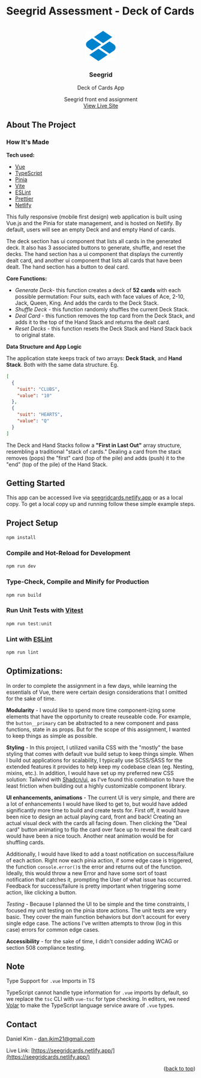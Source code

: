 # Seegrid Assessment - Deck of Cards

<div id="top"></div>

<!-- PROJECT LOGO -->
<br />
<div align="center">
  <a href="">
    <img src="./public/seegrid-icon.svg" alt="Seegrid Logo" width="80" height="80">
  </a>

<h3 align="center">Seegrid</h3>
<p align="center">Deck of Cards App</p>

  <p align="center">
    Seegrid front end assignment
    <br />
    <a href="https://seegridcards.netlify.app/">View Live Site</a>
  </p>
</div>

<!-- ABOUT THE PROJECT -->

## About The Project

<!-- <p align="center">
  <img src="" width="75%" alt="assignment screenshot"/>
</p> -->

### How It's Made

**Tech used:**

- [Vue](https://vuejs.org/)
- [TypeScript](https://www.typescriptlang.org/)
- [Pinia](https://pinia.vuejs.org/)
- [Vite](https://vitejs.dev/)
- [ESLint](https://eslint.org/)
- [Prettier](https://prettier.io/)
- [Netlify](https://www.netlify.com/)

This fully responsive (mobile first design) web application is built using Vue.js and the Pinia for state management, and is hosted on Netlify. By default, users will see an empty Deck and and empty Hand of cards.

The deck section has ui component that lists all cards in the generated deck. It also has 3 associated buttons to generate, shuffle, and reset the decks. The hand section has a ui component that displays the currently dealt card, and another ui component that lists all cards that have been dealt. The hand section has a button to deal card.

**Core Functions:**

- _Generate Deck_- this function creates a deck of **52 cards** with each possible permutation: Four suits, each with face values of Ace, 2-10, Jack, Queen, King. And adds the cards to the Deck Stack.
- _Shuffle Deck_ - this function randomly shuffles the current Deck Stack.
- _Deal Card_ - this function removes the top card from the Deck Stack, and adds it to the top of the Hand Stack and returns the dealt card.
- _Reset Decks_ - this function resets the Deck Stack and Hand Stack back to original state.

**Data Structure and App Logic**

The application state keeps track of two arrays: **Deck Stack**, and **Hand Stack**. Both with the same data structure. Eg.

```json
[
  {
    "suit": "CLUBS",
    "value": "10"
  },
  {
    "suit": "HEARTS",
    "value": "Q"
  }
]
```

The Deck and Hand Stacks follow a **"First in Last Out"** array structure, resembling a traditional "stack of cards." Dealing a card from the stack removes (pops) the "first" card (top of the pile) and adds (push) it to the "end" (top of the pile) of the Hand Stack.

<!-- GETTING STARTED -->

## Getting Started

This app can be accessed live via [seegridcards.netlify.app](https://seegridcards.netlify.app/) or as a local copy. To get a local copy up and running follow these simple example steps.

## Project Setup

```sh
npm install
```

### Compile and Hot-Reload for Development

```sh
npm run dev
```

### Type-Check, Compile and Minify for Production

```sh
npm run build
```

### Run Unit Tests with [Vitest](https://vitest.dev/)

```sh
npm run test:unit
```

### Lint with [ESLint](https://eslint.org/)

```sh
npm run lint
```

## Optimizations:

In order to complete the assignment in a few days, while learning the essentials of Vue, there were certain design considerations that I omitted for the sake of time.

**Modularity** - I would like to spend more time component-izing some elements that have the opportunity to create reuseable code. For example, the `button__primary` can be abstracted to a new component and pass functions, state in as props. But for the scope of this assignment, I wanted to keep things as simple as possible.

**Styling** - In this project, I utilized vanilla CSS with the "mostly" the base styling that comes with default vue build setup to keep things simple. When I build out applications for scalability, I typically use SCSS/SASS for the extended features it provides to help keep my codebase clean (eg. Nesting, mixins, etc.). In addition, I would have set up my preferred new CSS solution: Tailwind with [Shadcn/ui](https://ui.shadcn.com/), as I've found this combination to have the least friction when building out a highly customizable component library.

**UI enhancements, animations** - The current UI is very simple, and there are a lot of enhancements I would have liked to get to, but would have added significantly more time to build and create tests for. First off, it would have been nice to design an actual playing card, front and back! Creating an actual visual deck with the cards all facing down. Then clicking the "Deal card" button animating to flip the card over face up to reveal the dealt card would have been a nice touch. Another neat animation would be for shuffling cards.

Additionally, I would have liked to add a toast notification on success/failure of each action. Right now each pinia action, if some edge case is triggered, the function `console.error()`s the error and returns out of the function. Ideally, this would throw a new Error and have some sort of toast notification that catches it, prompting the User of what issue has occurred. Feedback for success/failure is pretty important when triggering some action, like clicking a button.

_Testing_ - Because I planned the UI to be simple and the time constraints, I focused my unit testing on the pinia store actions. The unit tests are very basic. They cover the main function behaviors but don't account for every single edge case. The actions I've written attempts to throw (log in this case) errors for common edge cases.

**Accessibility** - for the sake of time, I didn't consider adding WCAG or section 508 compliance testing.

## Note

Type Support for `.vue` Imports in TS

TypeScript cannot handle type information for `.vue` imports by default, so we replace the `tsc` CLI with `vue-tsc` for type checking. In editors, we need [Volar](https://marketplace.visualstudio.com/items?itemName=Vue.volar) to make the TypeScript language service aware of `.vue` types.

## Contact

Daniel Kim - dan.jkim21@gmail.com

Live Link: [https://seegridcards.netlify.app/](https://seegridcards.netlify.app/)

<p align="right">(<a href="#top">back to top</a>)</p>
